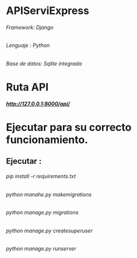# APIServiExpress

###### Framework: Django
###### Lenguaje : Python
###### Base de datos: Sqlite integrada

# Ruta API

##### http://127.0.0.1:8000/api/


# Ejecutar para su correcto funcionamiento.

## Ejecutar : 

###### pip install -r requirements.txt
###### python manahe.py makemigrations
###### python manage.py migrations
###### python manage.py createsuperuser
###### python manage.py runserver
